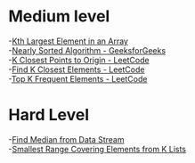 # Medium level
-[Kth Largest Element in an Array](https://leetcode.com/problems/kth-largest-element-in-an-array/)
<br>
-[Nearly Sorted Algorithm - GeeksforGeeks](https://www.geeksforgeeks.org/nearly-sorted-algorithm/)
<br>
-[K Closest Points to Origin - LeetCode](https://leetcode.com/problems/k-closest-points-to-origin/)
<br>
-[Find K Closest Elements - LeetCode](https://leetcode.com/problems/find-k-closest-elements/)
<br>
-[Top K Frequent Elements - LeetCode](https://leetcode.com/problems/top-k-frequent-elements/)

# Hard Level
-[Find Median from Data Stream](https://leetcode.com/problems/find-median-from-data-stream/)
<br>
-[Smallest Range Covering Elements from K Lists](https://leetcode.com/problems/smallest-range-covering-elements-from-k-lists/)


